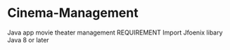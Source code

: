 # Cinema-Management
Java app movie theater management
REQUIREMENT
Import Jfoenix libary
Java 8 or later

